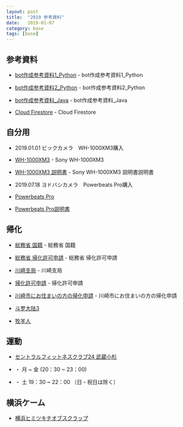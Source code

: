 ```yaml
---
layout: post
title:  "2019 参考資料"
date:   2019-01-07
category: base
tags: [base]
---
```


## 参考資料

- [bot作成参考資料1_Python](https://github.com/dmtx97/supreme/blob/master/main.py) - bot作成参考資料1_Python

- [bot作成参考資料2_Python](https://github.com/zweed4u/Supreme) - bot作成参考資料2_Python

- [bot作成参考資料_Java](https://github.com/DrExpresso/SupremeAIO) - bot作成参考資料_Java

- [Cloud Firestore](https://firebase.google.com/docs/firestore/quickstart?hl=ja) - Cloud Firestore

## 自分用

- 2019.01.01 ビックカメラ　WH-1000XM3購入

- [WH-1000XM3](https://www.sony.jp/headphone/products/WH-1000XM3/) - Sony WH-1000XM3

- [WH-1000XM3 説明書](https://helpguide.sony.net/mdr/wh1000xm3/v1/zh-tw/print.pdf) - Sony WH-1000XM3 説明書説明書

- 2019.07.18 ヨドバシカメラ　Powerbeats Pro購入

- [Powerbeats Pro](https://www.beatsbydre.com/jp/earphones/powerbeats-pro)  

- [Powerbeats Pro説明書](https://www.beatsbydre.com/jp/support/how-to/set-up-and-use-powerbeats3-wireless)

## 帰化

- [総務省 国籍](http://www.moj.go.jp/MINJI/kokuseki.html) - 総務省 国籍

- [総務省 帰化許可申請](http://www.moj.go.jp/ONLINE/NATIONALITY/6-2.html) - 総務省 帰化許可申請

- [川崎支局](https://kankatsu.jp/homukyoku/yokohama-kawasaki/) - 川崎支局

- [帰化許可申請](https://www.shigyo.co.jp/price_list/visa) - 帰化許可申請

- [川崎市にお住まいの方の帰化申請](http://kikasinsei.sakura.ne.jp/houmukyoku/4692.html) - 川崎市にお住まいの方の帰化申請


- [斗罗大陆3](https://m.qu.la/book/13661/6177278.html)

- [牧羊人](https://retty.me/area/PRE13/ARE662/SUB66201/100001492793/)

## 運動

- [セントラルフィットネスクラブ24 武蔵小杉](https://www.central.co.jp/club/musashikosugi/price/)

- ・ 月 ~ 金 (20：30 ~ 23：00)   
- ・ 土 19：30 ~ 22：00 （日・祝日は除く）  


## 横浜ケーム

- [横浜ヒミツキチオブスクラップ](https://realdgame.jp/ajito/yokohama_himitsu/)
